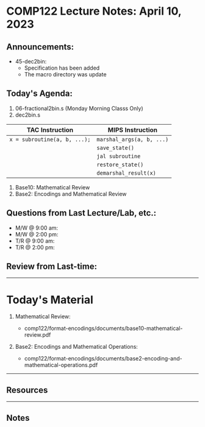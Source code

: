 # COMP122 Lecture Notes: April 10, 2023

## Announcements:
   - 45-dec2bin: 
     - Specification has been added
     - The macro directory was update

## Today's Agenda:

   1. 06-fractional2bin.s  (Monday Morning Classs Only)
   1. dec2bin.s

   | TAC Instruction               | MIPS Instruction          |
   |-------------------------------|---------------------------|
   | `x = subroutine(a, b, ...);`  | `marshal_args(a, b, ...)` |
   |                               | `save_state()`            |
   |                               | `jal subroutine`          |
   |                               | `restore_state()`         |
   |                               | `demarshal_result(x)`     |

   
   1. Base10: Mathematical Review
   1. Base2: Encodings and Mathematical Review


## Questions from Last Lecture/Lab, etc.:
   * M/W @ 9:00 am: 
   * M/W @ 2:00 pm: 
   * T/R @ 9:00 am: 
   * T/R @ 2:00 pm: 

## Review from Last-time:

 
---
# Today's Material

  1. Mathematical Review: 
     - comp122/format-encodings/documents/base10-mathematical-review.pdf

  1. Base2: Encodings and Mathematical Operations: 
     - comp122/format-encodings/documents/base2-encoding-and-mathematical-operations.pdf


---
## Resources



---
## Notes
<!-- This section is for students to place their notes -->


